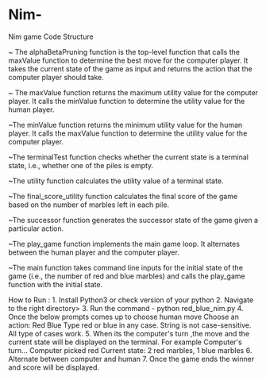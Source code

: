 # Nim-
Nim game 
Code Structure 

~ The alphaBetaPruning function is the top-level function that calls the maxValue function to determine the best move for the computer player. 
It takes the current state of the game as input and returns the action that the computer player should take.

~ The maxValue function returns the maximum utility value for the computer player. 
It calls the minValue function to determine the utility value for the human player.

~The minValue function returns the minimum utility value for the human player. 
It calls the maxValue function to determine the utility value for the computer player.

~The terminalTest function checks whether the current state is a terminal state, i.e., whether one of the piles is empty.

~The utility function calculates the utility value of a terminal state.

~The final_score_utility function calculates the final score of the game based on the number of marbles left in each pile.

~The successor function generates the successor state of the game given a particular action.

~The play_game function implements the main game loop. It alternates between the human player and the computer player.

~The main function takes command line inputs for the initial state of the game (i.e., the number of red and blue marbles) 
and calls the play_game function with the initial state. 


How to Run :
        1. Install Python3 or check version of your python 
        2. Navigate to the right directory>
        3. Run the command -    python red_blue_nim.py <num-red> <num-blue> <first-player>
        4. Once the below prompts comes up to choose human move 
                                    Choose an action:
                                        Red
                                        Blue
            Type red or blue in any case. String is not case-sensitive.
            All type of cases work.
        5. When its the computer's turn ,the move and the current state will be displayed on the terminal.
        For example             Computer's turn...
                                Computer picked red
                                Current state: 2 red marbles, 1 blue marbles
        6. Alternate between computer and human
        7. Once the game ends the winner and score will be displayed.
